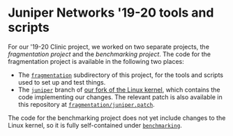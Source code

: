 # Juniper Networks '19-20 tools and scripts

For our '19-20 Clinic project, we worked on two separate projects, the
*fragmentation project* and the *benchmarking project*. The code for
the fragmentation project is available in the following two places:

* The [`fragmentation`](fragmentation) subdirectory of this project,
  for the tools and scripts used to set up and test things.
* The
  [`juniper`](https://github.com/raxod502/juniper-linux/tree/juniper)
  branch of [our fork of the Linux
  kernel](https://github.com/raxod502/juniper-linux), which contains
  the code implementing our changes. The relevant patch is also
  available in this repository at
  [`fragmentation/juniper.patch`](fragmentation/juniper.patch).

The code for the benchmarking project does not yet include changes to
the Linux kernel, so it is fully self-contained under
[`benchmarking`](benchmarking).
